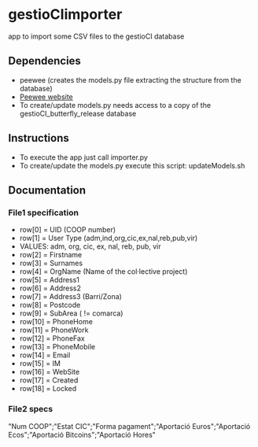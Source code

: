 gestioCIimporter
================

app to import some CSV files to the gestioCI database

Dependencies
------------

- peewee (creates the models.py file extracting the structure from the database)
 - [Peewee website](http://docs.peewee-orm.com/en/latest/)
- To create/update models.py needs access to a copy of the gestioCI_butterfly_release database

Instructions
------------

- To execute the app just call importer.py
- To create/update the models.py execute this script: updateModels.sh
 
Documentation
-------------

### File1 specification

- row[0] = UID (COOP number)
- row[1] = User Type (adm,ind,org,cic,ex,nal,reb,pub,vir)
 - VALUES: adm, org, cic, ex, nal, reb, pub, vir
- row[2] = Firstname
- row[3] = Surnames
- row[4] = OrgName (Name of the col·lective project)
- row[5] = Address1
- row[6] = Address2
- row[7] = Address3 (Barri/Zona)
- row[8] = Postcode
- row[9] =  SubArea ( != comarca)
- row[10] = PhoneHome
- row[11] = PhoneWork
- row[12] = PhoneFax
- row[13] = PhoneMobile
- row[14] = Email
- row[15] = IM
- row[16] = WebSite
- row[17] = Created 
- row[18] = Locked

### File2 specs

"Num COOP";"Estat CIC";"Forma pagament";"Aportació  Euros";"Aportació  Ecos";"Aportació  Bitcoins";"Aportació  Hores"




